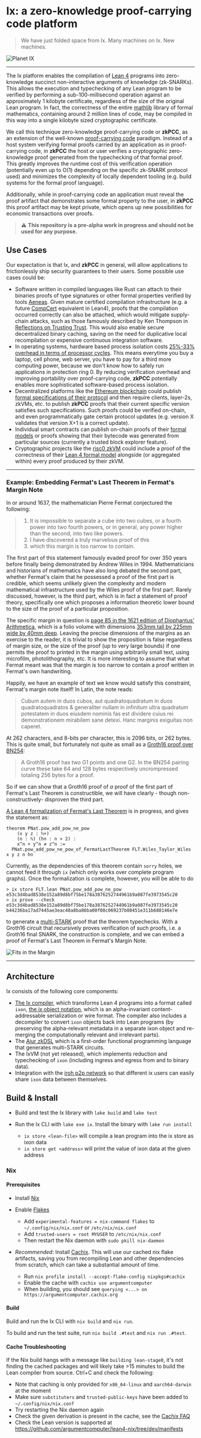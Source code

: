 # Ix: a zero-knowledge proof-carrying code platform

> We have just folded space from Ix. Many machines on Ix. New machines.

![Planet IX](https://upload.wikimedia.org/wikipedia/commons/5/5a/Planet_nine_artistic_plain.png)

-----------

The Ix platform enables the compilation of [Lean
4](https://github.com/leanprover/lean4) programs into zero-knowledge succinct
non-interactive arguments of knowledge (zk-SNARKs). This allows the execution
and typechecking of any Lean program to be verified by performing a
sub-100-millisecond operation against an approximately 1 kilobyte certificate,
regardless of the size of the original Lean program. In fact, the correctness of
the entire [mathlib](https://github.com/leanprover-community/mathlib4) library
of formal mathematics, containing around 2 million lines of code, may be
compiled in this way into a single kilobyte sized cryptographic certificate.

We call this technique zero-knowledge proof-carrying code or **zkPCC**, as an
extension of the well-known [proof-carrying
code](https://en.wikipedia.org/wiki/Proof-carrying_code) paradigm. Instead
of a host system verifying formal proofs carried by an application as in
proof-carrying code, in **zkPCC** the host or user verifies a cryptographic
zero-knowledge proof generated from the typechecking of that formal proof. This
greatly improves the runtime cost of this verification operation (potentially
even up to O(1) depending on the specific zk-SNARK protocol used) and minimizes
the complexity of locally dependent tooling (e.g. build systems for the formal
proof language).

Additionally, while in proof-carrying code an application must reveal the proof
artifact that demonstrates some formal property to the user, in **zkPCC** this
proof artifact may be kept private, which opens up new possibilities for economic
transactions over proofs.

> :warning: **This repository is a pre-alpha work in progress and should not be used for any purpose.**

## Use Cases

Our expectation is that Ix, and **zkPCC** in general, will allow applications to frictionlessly ship
security guarantees to their users. Some possible use cases could be:

- Software written in compiled languages like Rust can attach to their binaries
  proofs of type signatures or other formal properties verified by tools
  [Aeneas](https://github.com/AeneasVerif/aeneas). Given mature
  certified compilation infrastructure (e.g. a future
  [CompCert](https://en.wikipedia.org/wiki/CompCert) equivalent in Lean4),
  proofs that the compilation occurred correctly can also be attached, which
  would mitigate supply-chain attacks, such as those famously described by Ken
  Thompson in [Reflections on Trusting
  Trust](https://www.cs.cmu.edu/~rdriley/487/papers/Thompson_1984_ReflectionsonTrustingTrust.pdf).
  This would also enable secure decentralized binary caching, saving on the need
  for duplicative local recompilation or expensive continuous integration
  software.
- In operating systems, hardware based process isolation costs [25%-33% overhead
  in terms of processor
  cycles](https://research.cs.wisc.edu/areas/os/Seminar/schedules/papers/Deconstructing_Process_Isolation_final.pdf).
  This means everytime you buy a laptop, cell phone, web server, you have to pay
  for a third more computing power, because we don't know how to safely run
  applications in protection ring 0. By reducing verification overhead and
  improving portability over proof-carrying code, **zkPCC** potentially enables more
  sophisticated software-based process isolation.
- Decentralized platforms like the [Ethereum blockchain](https://ethereum.org/)
  could publish [formal specifications of their protocol](https://github.com/ConsenSys/eth2.0-dafny)
  and then require clients, layer-2s, zkVMs, etc. to publish **zkPCC** proofs
  that their current specific version satisfies such specifications. Such proofs
  could be verified on-chain, and even programmatically gate certain protocol updates
  (e.g. version X validates that version X+1 is a correct update).
- Individual smart contracts can publish on-chain proofs of their [formal
  models](https://ethereum.org/en/developers/docs/smart-contracts/formal-verification/)
  or proofs showing that their bytecode was generated from particular sources
  (currently a trusted block explorer feature).
- Cryptographic projects like the [risc0 zkVM](https://risczero.com/)
  could include a proof of the correctness of their [Lean 4 formal
  model](https://github.com/risc0/risc0-lean4) alongside (or aggregated within)
  every proof produced by their zkVM.

-----------

### Example: Embedding Fermat's Last Theorem in Fermat's Margin Note

In or around 1637, the mathematician Pierre Fermat conjectured the following:

> 1. It is impossible to separate a cube into two cubes, or a fourth power into two
> fourth powers, or in general, any power higher than the second, into two like
> powers.
> 2. I have discovered a truly marvelous proof of this
> 3. which this margin is too narrow to contain.

The first part of this statement famously evaded proof for over 350 years before
finally being demonstrated by Andrew Wiles in 1994. Mathematicians and
historians of mathematics have also long debated the second part, whether
Fermat's claim that he possessed a proof of the first part is credible, which
seems unlikely given the complexity and modern mathematical infrastructure used
by the Wiles proof of the first part. Rarely discussed, however, is the third
part, which is in fact a statement of proof theory, specifically one which
proposes a information theoretic lower bound to the size of the proof of a
particular proposition.

The specific margin in question is [page 85 in the 1621 edition of Diophantus'
Arithmetica](https://en.wikipedia.org/wiki/Fermat's_Last_Theorem#/media/File:Diophantus-II-8.jpg),
which is a folio volume with dimensions [353mm tall by 225mm wide by 40mm deep](https://www.sophiararebooks.com/pages/books/6237/diophantus-of-alexandria/arithmeticorum-libri-sex-et-de-numeris-multangulis-liber-unus-nunc-primum-graece-latine-editi). Leaving the precise dimensions of the margins as an exercise to the reader,
it is trivial to show the proposition is false regardless of margin size, or
the size of the proof (up to very large bounds) if one permits the proof to
printed in the margin using arbitrarily small text, using microfilm,
photolithography, etc. It is more interesting to assume that what Fermat meant
was that the margin is too narrow to contain a proof written in Fermat's own
handwriting.

Happily, we have an example of text we know would satisfy this constraint,
Fermat's margin note itself! In Latin, the note reads:

> Cubum autem in duos cubos, aut quadratoquadratum in duos quadratoquadratos & generaliter nullam in infinitum ultra quadratum potestatem in duos eiusdem nominis fas est dividere cuius rei demonstrationem mirabilem sane detexi. Hanc marginis exiguitas non caperet.

At 262 characters, and 8-bits per character, this is 2096 bits, or 262 bytes.
This is quite small, but fortunately not quite as small as a [Groth16 proof over
BN254](https://2π.com/23/bn254-compression/):

> A Groth16 proof has two G1 points and one G2. In the BN254 pairing curve these take 64 and 128 bytes respectively uncrompressed totaling 256 bytes for a proof.

So if we can show that a Groth16 proof of *a* proof of the first part of
Fermat's Last Theorem is constructible, we will have clearly - though
non-constructively- disproven the third part. 

[A Lean 4 formalization of Fermat's Last
Theorem](https://github.com/ImperialCollegeLondon/FLT) is in progress, and gives
the statement as:

```lean4
theorem PNat.pow_add_pow_ne_pow
    (x y z : ℕ+)
    (n : ℕ) (hn : n > 2) :
    x^n + y^n ≠ z^n :=
  PNat.pow_add_pow_ne_pow_of_FermatLastTheorem FLT.Wiles_Taylor_Wiles x y z n hn
```

Currently, as the dependencies of this theorem contain `sorry` holes, we cannot
feed it through `ix` (which only works over complete program graphs). Once the
formalization is complete, however, you will be able to do

```
> ix store FLT.lean PNat.pow_add_pow_ne_pow
e53c3d4bad8538e152a89d8bf75be178a3876252744961b9a087fe3973545c20
> ix prove --check e53c3d4bad8538e152a89d8bf75be178a3876252744961b9a087fe3973545c20
b44236ba17ad7445ae3eac48a8ba86ba00f08c069237b08451e311b688146e7e
```

to generate a [multi-STARK](https://github.com/argumentcomputer/multi-stark)
proof that the theorem typechecks. With a Groth16 circuit that recursively proves
verification of such proofs, i.e. a Groth16 final SNARK, the construction is complete,
and we can embed a proof of Fermat's Last Theorem in Fermat's Margin Note.

![Fits in the Margin](docs/fitsinthemargin.png "alternatively, we could use a QR code")

-----------

## Architecture

Ix consists of the following core components:

- [The Ix compiler](https://github.com/argumentcomputer/ix/blob/main/Ix/CompileM.lean),
  which transforms Lean 4 programs into a format called `ixon`, [the ix object
  notation](https://github.com/argumentcomputer/ix/blob/main/docs/Ixon.md),
  which is an alpha-invariant content-addressable serialization or wire format.
  The compiler also includes a decompiler to convert `ixon` objects back into
  Lean programs (by preserving the alpha-relevant metadata in a separate ixon
  object and re-merging the computationally relevant and irrelevant parts).
- The [Aiur zkDSL](https://github.com/argumentcomputer/ix/tree/main/Ix/Aiur)
  which is a first-order functional programming language that generates
  multi-STARK circuits.
- The IxVM (not yet released), which implements reduction and typechecking
  of `ixon` (including ingress and egress from and to binary data).
- Integration with the [iroh p2p network](https://www.iroh.computer/) so that
  different ix users can easily share `ixon` data between themselves.

## Build & Install

- Build and test the Ix library with `lake build` and `lake test`

- Run the Ix CLI with `lake exe ix`. Install the binary with `lake run install`
    - `ix store <lean-file>` will compile a lean program into the ix store as
      ixon data
    - `ix store get <address>` will print the value of ixon data at the given
      address

### Nix

#### Prerequisites

- Install [Nix](https://nixos.org/download/)

- Enable [Flakes](https://zero-to-nix.com/concepts/flakes/)
  - Add `experimental-features = nix-command flakes` to `~/.config/nix/nix.conf`
    or `/etc/nix/nix.conf`
  - Add `trusted-users = root MYUSER` to `/etc/nix/nix.conf`
  - Then restart the Nix daemon with `sudo pkill nix-daemon`

- *Recommended*: Install [Cachix](https://docs.cachix.org/installation). This
  will use our cached nix flake artifacts, saving you from recompiling Lean and
  other dependencies from scratch, which can take a substantial amount of time.
  - Run `nix profile install --accept-flake-config nixpkgs#cachix`
  - Enable the cache with `cachix use argumentcomputer`
  - When building, you should see `querying <...> on
    https://argumentcomputer.cachix.org`

#### Build

Build and run the Ix CLI with `nix build` and `nix run`.

To build and run the test suite, run `nix build .#test` and `nix run .#test`.

#### Cache Troubleshooting

If the Nix build hangs with a message like `building lean-stage0`, it's not
finding the cached packages and will likely take >15 minutes to build the Lean
compiler from source. Ctrl+C and check the following:

- Note that caching is only provided for `x86_64-linux` and `aarch64-darwin` at
  the moment
- Make sure `substituters` and `trusted-public-keys` have been added to
  `~/.config/nix/nix.conf`
- Try restarting the Nix daemon again
- Check the given derivation is present in the cache, see the [Cachix FAQ](https://docs.cachix.org/faq#why-is-nix-not-picking-up-on-any-of-the-pre-built-artifacts)
- Check the Lean version is supported at
  https://github.com/argumentcomputer/lean4-nix/tree/dev/manifests
